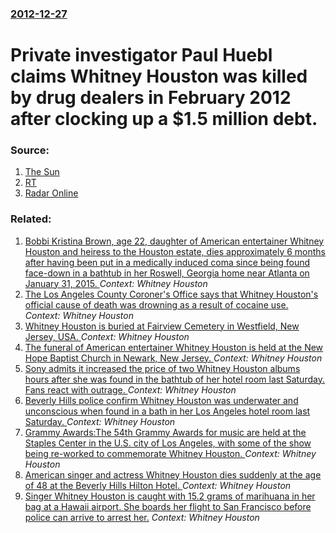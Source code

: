 ### [2012-12-27](/news/2012/12/27/index.md)

# Private investigator Paul Huebl claims Whitney Houston was killed by drug dealers in February 2012 after clocking up a $1.5 million debt. 




### Source:

1. [The Sun](http://www.thesun.co.uk/sol/homepage/showbiz/4714770/Whitney-Houston-was-murdered-claims-private-investigator.html)
2. [RT](http://rt.com/art-and-culture/news/investigator-whitney-houston-murdered-909/)
3. [Radar Online](http://www.radaronline.com/exclusives/2012/12/whitney-houston-murdered-private-investigator-new-video-evidence-fbi)

### Related:

1. [Bobbi Kristina Brown, age 22, daughter of American entertainer Whitney Houston and heiress to the Houston estate, dies approximately 6 months after having been put in a medically induced coma since being found face-down in a bathtub in her Roswell, Georgia home near Atlanta on January 31, 2015. ](/news/2015/07/26/bobbi-kristina-brown-age-22-daughter-of-american-entertainer-whitney-houston-and-heiress-to-the-houston-estate-dies-approximately-6-month.md) _Context: Whitney Houston_
2. [The Los Angeles County Coroner's Office says that Whitney Houston's official cause of death was drowning as a result of cocaine use. ](/news/2012/03/22/the-los-angeles-county-coroner-s-office-says-that-whitney-houston-s-official-cause-of-death-was-drowning-as-a-result-of-cocaine-use.md) _Context: Whitney Houston_
3. [Whitney Houston is buried at Fairview Cemetery in Westfield, New Jersey, USA. ](/news/2012/02/19/whitney-houston-is-buried-at-fairview-cemetery-in-westfield-new-jersey-usa.md) _Context: Whitney Houston_
4. [The funeral of American entertainer Whitney Houston is held at the New Hope Baptist Church in Newark, New Jersey. ](/news/2012/02/18/the-funeral-of-american-entertainer-whitney-houston-is-held-at-the-new-hope-baptist-church-in-newark-new-jersey.md) _Context: Whitney Houston_
5. [Sony admits it increased the price of two Whitney Houston albums hours after she was found in the bathtub of her hotel room last Saturday. Fans react with outrage. ](/news/2012/02/15/sony-admits-it-increased-the-price-of-two-whitney-houston-albums-hours-after-she-was-found-in-the-bathtub-of-her-hotel-room-last-saturday-f.md) _Context: Whitney Houston_
6. [Beverly Hills police confirm Whitney Houston was underwater and unconscious when found in a bath in her Los Angeles hotel room last Saturday. ](/news/2012/02/13/beverly-hills-police-confirm-whitney-houston-was-underwater-and-unconscious-when-found-in-a-bath-in-her-los-angeles-hotel-room-last-saturday.md) _Context: Whitney Houston_
7. [Grammy Awards:The 54th Grammy Awards for music are held at the Staples Center in the U.S. city of Los Angeles, with some of the show being re-worked to commemorate Whitney Houston. ](/news/2012/02/12/grammy-awards-pthe-54th-grammy-awards-for-music-are-held-at-the-staples-center-in-the-u-s-city-of-los-angeles-with-some-of-the-show-being.md) _Context: Whitney Houston_
8. [American singer and actress Whitney Houston dies suddenly at the age of 48 at the Beverly Hills Hilton Hotel. ](/news/2012/02/11/american-singer-and-actress-whitney-houston-dies-suddenly-at-the-age-of-48-at-the-beverly-hills-hilton-hotel.md) _Context: Whitney Houston_
9. [Singer Whitney Houston is caught with 15.2 grams of marihuana in her bag at a Hawaii airport. She boards her flight to San Francisco before police can arrive to arrest her.](/news/2000/01/11/singer-whitney-houston-is-caught-with-15-2-grams-of-marihuana-in-her-bag-at-a-hawaii-airport-she-boards-her-flight-to-san-francisco-before.md) _Context: Whitney Houston_
